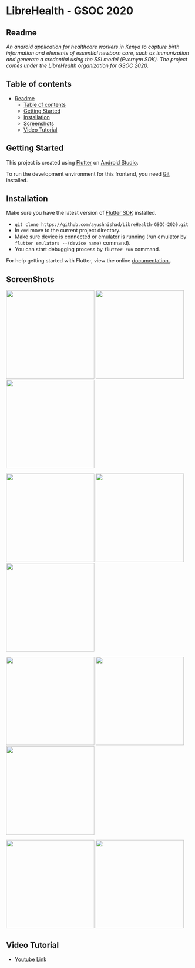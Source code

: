 # LibreHealth - GSOC 2020

## Readme

_An android application for healthcare workers in Kenya to capture birth information and elements of essential newborn care, such as immunization and generate a credential using the SSI model (Evernym SDK). The project comes under the LibreHealth organization for GSOC 2020._

## Table of contents

- [Readme](#readme)
    - [Table of contents](#table-of-contents)
    - [Getting Started](#getting-started)
    - [Installation](#installation)
    - [Screenshots](#screenshots)
    - [Video Tutorial](#video-tutorial)

## Getting Started

This project is created using [Flutter](https://flutter.dev/) on [Android Studio](https://developer.android.com/studio).

To run the development environment for this frontend, you need [Git](https://git-scm.com/) installed.

## Installation

Make sure you have the latest version of [Flutter SDK](https://flutter.dev/docs/get-started/install) installed.
- `git clone https://github.com/ayushnishad/LibreHealth-GSOC-2020.git`
- In `cmd` move to the current project directory.
- Make sure device is connected or emulator is running (run emulator by `flutter emulators --(device name)` command).
- You can start debugging process by `flutter run` command.

For help getting started with Flutter, view the online
[documentation.](http://flutter.io/).

## ScreenShots

<img src="readme/Onboarding%20Screen%201.jpg" width=240>  <img src="readme/Onboarding%20Screen%202.jpg" width=240>  <img src="readme/Onboarding%20Screen%203.jpg" width=240>

<img src="readme/Fingerprint%20Authentication.jpg" width=240>  <img src="readme/Fingerprint%20verify.jpg" width=240>  <img src="readme/Fingerprint%20sucess.jpg" width=240>

<img src="readme/Birth%20registration%201.jpg" width=240>  <img src="readme/Birth%20registration%202.jpg" width=240>  <img src="readme/Birth%20registration%203.jpg" width=240>

<img src="readme/Birth%20registration%204.jpg" width=240>  <img src="readme/Credential%20generated.jpg" width=240>

## Video Tutorial

- [Youtube Link](https://www.youtube.com/watch?v=cuIFqYqCkXo)
